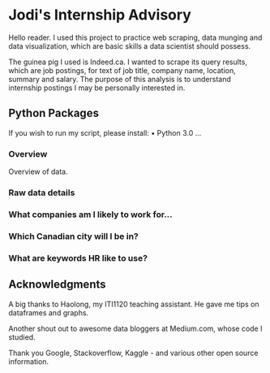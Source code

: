 # Jodi's Internship Advisory

Hello reader. I used this project to practice web scraping, data munging and data visualization, which are basic skills a data scientist should possess.

The guinea pig I used is Indeed.ca. I wanted to scrape its query results, which are job postings, for text of job title, company name, location, summary and salary. The purpose of this analysis is to understand internship postings I may be personally interested in.


## Python Packages

If you wish to run my script, please install:
• Python 3.0 ...

### Overview

Overview of data.

### Raw data details

### What companies am I likely to work for...

### Which Canadian city will I be in?

### What are keywords HR like to use?

## Acknowledgments

A big thanks to Haolong, my ITI1120 teaching assistant. He gave me tips on dataframes and graphs.

Another shout out to awesome data bloggers at Medium.com, whose code I studied.

Thank you Google, Stackoverflow, Kaggle - and various other open source information.
